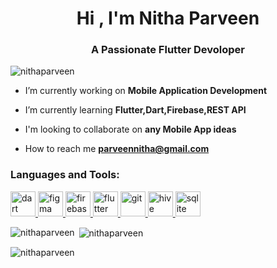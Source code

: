 <h1 align="center">Hi , I'm Nitha Parveen</h1>
<h3 align="center">A Passionate Flutter Devoloper</h3>

<p align="left"> <img src="https://komarev.com/ghpvc/?username=nithaparveen&label=Profile%20views&color=0e75b6&style=flat" alt="nithaparveen" /> </p>

-  I’m currently working on **Mobile Application Development**

-  I’m currently learning **Flutter,Dart,Firebase,REST API**

-  I'm looking to collaborate on **any Mobile App ideas**

-  How to reach me **parveennitha@gmail.com**

<h3 align="left">Languages and Tools:</h3>
<p align="left"> <a href="https://dart.dev" target="_blank" rel="noreferrer"> <img src="https://www.vectorlogo.zone/logos/dartlang/dartlang-icon.svg" alt="dart" width="40" height="40"/> </a> <a href="https://www.figma.com/" target="_blank" rel="noreferrer"> <img src="https://www.vectorlogo.zone/logos/figma/figma-icon.svg" alt="figma" width="40" height="40"/> </a> <a href="https://firebase.google.com/" target="_blank" rel="noreferrer"> <img src="https://www.vectorlogo.zone/logos/firebase/firebase-icon.svg" alt="firebase" width="40" height="40"/> </a> <a href="https://flutter.dev" target="_blank" rel="noreferrer"> <img src="https://www.vectorlogo.zone/logos/flutterio/flutterio-icon.svg" alt="flutter" width="40" height="40"/> </a> <a href="https://git-scm.com/" target="_blank" rel="noreferrer"> <img src="https://www.vectorlogo.zone/logos/git-scm/git-scm-icon.svg" alt="git" width="40" height="40"/> </a> <a href="https://hive.apache.org/" target="_blank" rel="noreferrer"> <img src="https://www.vectorlogo.zone/logos/apache_hive/apache_hive-icon.svg" alt="hive" width="40" height="40"/> </a> <a href="https://www.sqlite.org/" target="_blank" rel="noreferrer"> <img src="https://www.vectorlogo.zone/logos/sqlite/sqlite-icon.svg" alt="sqlite" width="40" height="40"/> </a> </p>

<p><img align="left" src="https://github-readme-stats.vercel.app/api/top-langs?username=nithaparveen&show_icons=true&locale=en&layout=compact" alt="nithaparveen" /></p>

<p>&nbsp;<img align="center" src="https://github-readme-stats.vercel.app/api?username=nithaparveen&show_icons=true&locale=en" alt="nithaparveen" /></p>

<p><img align="center" src="https://github-readme-streak-stats.herokuapp.com/?user=nithaparveen&" alt="nithaparveen" /></p>

